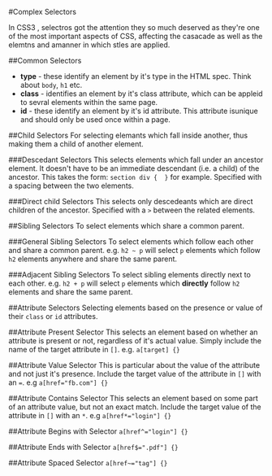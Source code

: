 #Complex Selectors

In CSS3 , selectros got the attention they so much deserved as they're one of the most important aspects of CSS, affecting the casacade as well as the elemtns and amanner in which stles are applied.

##Common Selectors
* **type** - these identify an element by it's type in the HTML spec. Think about `body`, `h1` etc.
* **class** - identifies an element by it's class attribute, which can be appleid to sevral elements within the same page.
* **id** - these identify an element by it's id attribute. This attribute isunique and should only be used once within a page.


##Child Selectors
For selecting elemants which fall inside another, thus making them a child of another element.

###Descedant Selectors
This selects elements which fall under an ancestor element. It doesn't have to be an immediate descendant (i.e. a child) of the ancestor. This takes the form:
`section div {  }` for example. Specified with a spacing between the two elements.

###Direct child Selectors
This selects only descedeants which are direct children of the ancestor. Specified with a `>` between the related elements.

##Sibling Selectors
To select elements which share a common parent. 

###General Sibling Selectors
To select elements which follow each other and share a common parent. e.g. `h2 ~ p` will select `p` elements which follow `h2` elements anywhere and share the same parent.

###Adjacent Sibling Selectors
To select sibling elements directly next to each other. e.g. `h2 + p` will select `p` elements which **directly** follow `h2` elements and share the same parent.

##Attribute Selectors
Selecting elements based on the presence or value of their `class` or `id` attributes.

##Attribute Present Selector
This selects an element based on whether an attribute is present or not, regardless of it's actual value. Simply include the name of the target attribute in `[]`.
e.g. `a[target] {}`

##Attribute Value Selector
This is particular about the value of the attribute and not just it's presence. Include the target value of the attribute in `[]` with an `=`. 
e.g `a[href="fb.com"] {}`

##Attribute Contains Selector
This selects an element based on some part of an attribute value, but not an exact match. Include the target value of the attribute in `[]` with an `*`. 
e.g `a[href*="login"] {}`

##Attribute Begins with Selector
`a[href^="login"] {}`

##Attribute Ends with Selector
`a[href$=".pdf"] {}`

##Attribute Spaced Selector
`a[href~="tag"] {}`





